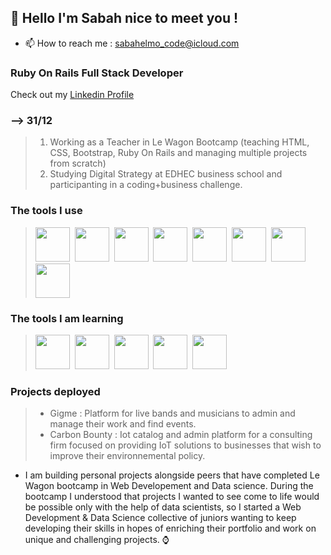 ## 👋 Hello I'm Sabah nice to meet you !
  * 📫 How to reach me : sabahelmo_code@icloud.com
  ### Ruby On Rails Full Stack Developer
  Check out my [Linkedin Profile](https://www.linkedin.com/in/sabah-e-a61047238/ "Linkedin Profile")

### --> 31/12
> 1.  Working as a Teacher in Le Wagon Bootcamp (teaching HTML, CSS, Bootstrap, Ruby On Rails and managing multiple projects from scratch)
> 2.  Studying Digital Strategy at EDHEC business school and participanting in a coding+business challenge.

### The tools I use
> <img src="https://cdn.jsdelivr.net/gh/devicons/devicon/icons/sqlite/sqlite-original-wordmark.svg" width="55" height="55"/>&nbsp;
> <img src="https://cdn.jsdelivr.net/gh/devicons/devicon/icons/postgresql/postgresql-original-wordmark.svg" width="55" height="55"/>&nbsp;
> <img src="https://cdn.jsdelivr.net/gh/devicons/devicon/icons/mysql/mysql-original-wordmark.svg" width="55" height="55"/>&nbsp;
> <img src="https://cdn.jsdelivr.net/gh/devicons/devicon/icons/rails/rails-plain-wordmark.svg" width="55" height="55" />&nbsp;
> <img src="https://cdn.jsdelivr.net/gh/devicons/devicon/icons/html5/html5-original-wordmark.svg" width="55" height="55"/>&nbsp;
> <img src="https://cdn.jsdelivr.net/gh/devicons/devicon/icons/javascript/javascript-original.svg" width="55" height="55"/>&nbsp;
> <img src="https://cdn.jsdelivr.net/gh/devicons/devicon/icons/css3/css3-original-wordmark.svg" width="55" height="55"/>&nbsp;
> <img src="https://cdn.jsdelivr.net/gh/devicons/devicon/icons/bootstrap/bootstrap-plain-wordmark.svg" width="55" height="55"/>

### The tools I am learning
> <img src="https://cdn.jsdelivr.net/gh/devicons/devicon/icons/c/c-original.svg" width="55" height="55"/>&nbsp;
> <img src="https://cdn.jsdelivr.net/gh/devicons/devicon/icons/linux/linux-original.svg" width="55" height="55"/>&nbsp;
> <img src="https://cdn.jsdelivr.net/gh/devicons/devicon/icons/bash/bash-original.svg" width="55" height="55"/>&nbsp;
> <img src="https://cdn.jsdelivr.net/gh/devicons/devicon/icons/flutter/flutter-original.svg" width="55" height="55" />&nbsp;
> <img src="https://cdn.jsdelivr.net/gh/devicons/devicon/icons/react/react-original-wordmark.svg" width="55" height="55"/>

### Projects deployed
> * Gigme : Platform for live bands and musicians to admin and manage their work and find events.
> * Carbon Bounty : Iot catalog and admin platform for a consulting firm focused on providing IoT solutions to businesses that wish to improve their environnemental policy.

* I am building personal projects alongside peers that have completed Le Wagon bootcamp in Web Developement and Data science.
  During the bootcamp I understood that projects I wanted to see come to life would be possible only with the help of data scientists, so I started a Web Development & Data Science collective of juniors wanting to keep developing their skills in hopes of enriching their portfolio and work on unique and challenging projects. ⌚️

<!---
sabah00100100/sabah00100100 is a ✨ special ✨ repository because its `README.md` (this file) appears on your GitHub profile.
You can click the Preview link to take a look at your changes.
--->
<link rel="stylesheet" href="devicon.min.css">
